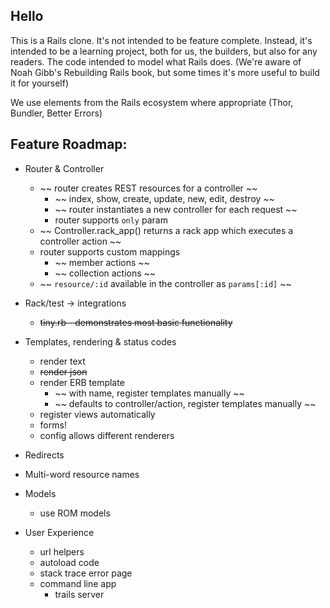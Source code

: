 ##  Hello
This is a Rails clone. It's not intended to be feature complete. Instead, it's intended to be a learning project, both for us, the builders, but also for any readers. The code intended to model what Rails does. (We're aware of Noah Gibb's Rebuilding Rails book, but some times it's more useful to build it for yourself)

We use elements from the Rails ecosystem where appropriate (Thor, Bundler, Better Errors)

## Feature Roadmap:

- Router & Controller
  - ~~ router creates REST resources for a controller ~~
    - ~~ index, show, create, update, new, edit, destroy ~~
    - ~~ router instantiates a new controller for each request ~~
    - router supports `only` param
  - ~~ Controller.rack_app() returns a rack app which executes a controller action ~~
  - router supports custom mappings
    - ~~ member actions ~~
    - ~~ collection actions ~~
  - ~~ `resource/:id` available in the controller as `params[:id]` ~~

- Rack/test -> integrations
  - ~~tiny.rb - demonstrates most basic functionality~~

- Templates, rendering & status codes
  - render text
  - ~~render json~~
  - render ERB template
    - ~~ with name, register templates manually ~~
    - ~~ defaults to controller/action, register templates manually ~~
  - register views automatically
  - forms!
  - config allows different renderers

- Redirects
- Multi-word resource names

- Models
  - use ROM models

- User Experience
  - url helpers
  - autoload code
  - stack trace error page
  - command line app
    - trails server
